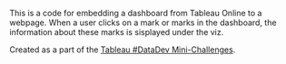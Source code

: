 This is a code for embedding a dashboard from Tableau Online to a webpage. When a user clicks on a mark or marks in the dashboard, the information about these marks is sisplayed under the viz. 

Created as a part of the [Tableau #DataDev Mini-Challenges](https://www.tableau.com/developer/mini-challenges).

